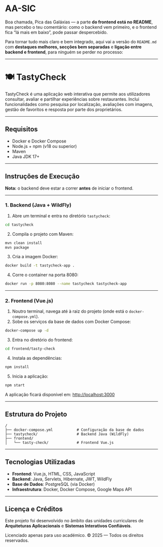 # AA-SIC

Boa chamada, Pica das Galáxias — a parte **do frontend está no README**, mas percebo o teu comentário: como o backend vem primeiro, e o frontend fica “lá mais em baixo”, pode passar despercebido.

Para tornar tudo mais claro e bem integrado, aqui vai a versão do `README.md` com **destaques melhores, secções bem separadas** e **ligação entre backend e frontend**, para ninguém se perder no processo:

---
# 🍽️ TastyCheck

TastyCheck é uma aplicação web interativa que permite aos utilizadores consultar, avaliar e partilhar experiências sobre restaurantes. Inclui funcionalidades como pesquisa por localização, avaliações com imagens, gestão de favoritos e resposta por parte dos proprietários.

---

## Requisitos

- Docker e Docker Compose
- Node.js + npm (v18 ou superior)
- Maven
- Java JDK 17+

---

## Instruções de Execução

 **Nota:** o backend deve estar a correr **antes** de iniciar o frontend.

---

### 1. Backend (Java + WildFly)

1. Abre um terminal e entra no diretório `tastycheck`:

```bash
cd tastycheck
````

2. Compila o projeto com Maven:

```bash
mvn clean install
mvn package
```

3. Cria a imagem Docker:

```bash
docker build -t tastycheck-app .
```

4. Corre o container na porta 8080:

```bash
docker run -p 8080:8080 --name tastycheck tastycheck-app
```

---

### 2. Frontend (Vue.js)

1. Noutro terminal, navega até à raiz do projeto (onde está o `docker-compose.yml`).
2. Sobe os serviços da base de dados com Docker Compose:

```bash
docker-compose up -d
```

3. Entra no diretório do frontend:

```bash
cd frontend/tasty-check
```

4. Instala as dependências:

```bash
npm install
```

5. Inicia a aplicação:

```bash
npm start
```

A aplicação ficará disponível em:
[http://localhost:3000](http://localhost:3000)

---

## Estrutura do Projeto

```
/
├── docker-compose.yml           # Configuração da base de dados
├── tastycheck/                  # Backend Java (WildFly)
├── frontend/
│   └── tasty-check/             # Frontend Vue.js
```

---

## Tecnologias Utilizadas

* **Frontend**: Vue.js, HTML, CSS, JavaScript
* **Backend**: Java, Servlets, Hibernate, JWT, WildFly
* **Base de Dados**: PostgreSQL (via Docker)
* **Infraestrutura**: Docker, Docker Compose, Google Maps API

---

## Licença e Créditos

Este projeto foi desenvolvido no âmbito das unidades curriculares de
**Arquiteturas Aplicacionais** e **Sistemas Interativos Confiáveis**.

Licenciado apenas para uso académico.
© 2025 — Todos os direitos reservados.

```
